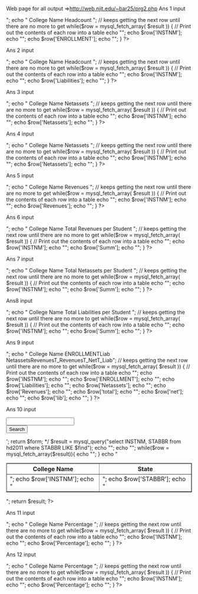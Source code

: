 Web page for all output =>http://web.njit.edu/~bar25/prg2.php
Ans 1  input
<?php
// Make a MySQL Connection
mysql_connect("sql.njit.edu", "bar25_proj", "IsiRFkts") or die("Connection Failed");
mysql_select_db("bar25_proj")or die("Connection Failed");


// Get all the data from the "example" table
$result = mysql_query("SELECT DISTINCTROW INSTNM, ENROLLMENT
FROM effy2011, hd2011
WHERE effy2011.UNITID = hd2011.UNITID
ORDER BY ENROLLMENT DESC 
LIMIT 10") 
or die(mysql_error());  

echo "<table border='1'>";
echo "<tr> <th>College Name</th> <th>Headcount</th> </tr>";
// keeps getting the next row until there are no more to get
while($row = mysql_fetch_array( $result )) {
	// Print out the contents of each row into a table
	echo "<tr><td>"; 
	echo $row['INSTNM'];
	echo "</td><td>"; 
	echo $row['ENROLLMENT'];
	echo "</td></tr>"; 
}
?>

Ans 2 input
<?php
// Make a MySQL Connection
mysql_connect("sql.njit.edu", "bar25_proj", "IsiRFkts") or die("Connection Failed");
mysql_select_db("bar25_proj")or die("Connection Failed");


// Get all the data from the "example" table
$result = mysql_query("SELECT DISTINCTROW INSTNM, Liabilities
FROM f1011_f1a, hd2011
WHERE f1011_f1a.UNITID = hd2011.UNITID
ORDER BY Liabilities DESC 
LIMIT 10") 
or die(mysql_error());  

echo "<table border='1'>";
echo "<tr> <th>College Name</th> <th>Headcount</th> </tr>";
// keeps getting the next row until there are no more to get
while($row = mysql_fetch_array( $result )) {
	// Print out the contents of each row into a table
	echo "<tr><td>"; 
	echo $row['INSTNM'];
	echo "</td><td>"; 
	echo $row['Liabilities'];
	echo "</td></tr>"; 
}
?>
Ans 3 input
<?php
// Make a MySQL Connection
mysql_connect("sql.njit.edu", "bar25_proj", "IsiRFkts") or die("Connection Failed");
mysql_select_db("bar25_proj")or die("Connection Failed");


// Get all the data from the "example" table
$result = mysql_query("SELECT DISTINCTROW INSTNM, Netassets
FROM hd2011, f1011_f1a
WHERE hd2011.UNITID = f1011_f1a.UNITID
ORDER BY Netassets DESC 
LIMIT 10") 
or die(mysql_error());  

echo "<table border='1'>";
echo "<tr> <th>College Name</th> <th> Netassets</th> </tr>";
// keeps getting the next row until there are no more to get
while($row = mysql_fetch_array( $result )) {
	// Print out the contents of each row into a table
	echo "<tr><td>"; 
	echo $row['INSTNM'];
	echo "</td><td>"; 
	echo $row['Netassets'];
	echo "</td></tr>"; 
}
?>
Ans 4 input
<?php
// Make a MySQL Connection
mysql_connect("sql.njit.edu", "bar25_proj", "IsiRFkts") or die("Connection Failed");
mysql_select_db("bar25_proj")or die("Connection Failed");


// Get all the data from the "example" table
$result = mysql_query("SELECT DISTINCTROW INSTNM, Netassets
FROM hd2011, f1011_f1a
WHERE hd2011.UNITID = f1011_f1a.UNITID
ORDER BY Netassets DESC 
LIMIT 10") 
or die(mysql_error());  

echo "<table border='1'>";
echo "<tr> <th>College Name</th> <th> Netassets</th> </tr>";
// keeps getting the next row until there are no more to get
while($row = mysql_fetch_array( $result )) {
	// Print out the contents of each row into a table
	echo "<tr><td>"; 
	echo $row['INSTNM'];
	echo "</td><td>"; 
	echo $row['Netassets'];
	echo "</td></tr>"; 
}
?>
Ans 5 input
<?php
// Make a MySQL Connection
mysql_connect("sql.njit.edu", "bar25_proj", "IsiRFkts") or die("Connection Failed");
mysql_select_db("bar25_proj")or die("Connection Failed");


// Get all the data from the "example" table
$result = mysql_query("SELECT DISTINCTROW INSTNM, Revenues
FROM hd2011, f1011_f1a
WHERE hd2011.UNITID = f1011_f1a.UNITID
ORDER BY Revenues DESC 
LIMIT 10") 
or die(mysql_error());  

echo "<table border='1'>";
echo "<tr> <th>College Name</th> <th> Revenues</th> </tr>";
// keeps getting the next row until there are no more to get
while($row = mysql_fetch_array( $result )) {
	// Print out the contents of each row into a table
	echo "<tr><td>"; 
	echo $row['INSTNM'];
	echo "</td><td>"; 
	echo $row['Revenues'];
	echo "</td></tr>"; 
}
?>
Ans 6 input
<?php
// Make a MySQL Connection
mysql_connect("sql.njit.edu", "bar25_proj", "IsiRFkts") or die("Connection Failed");
mysql_select_db("bar25_proj")or die("Connection Failed");


// Get all the data from the "example" table
$result = mysql_query("SELECT DISTINCTROW INSTNM, (Revenues / ENROLLMENT) AS Summ
FROM hd2011, f1011_f1a, effy2011
WHERE hd2011.UNITID = f1011_f1a.UNITID
AND hd2011.UNITID = effy2011.UNITID
AND f1011_f1a.UNITID = effy2011.UNITID
ORDER BY Summ") 
or die(mysql_error());  

echo "<table border='1'>";
echo "<tr> <th>College Name</th> <th> Total Revenues per Student</th> </tr>";
// keeps getting the next row until there are no more to get
while($row = mysql_fetch_array( $result )) {
	// Print out the contents of each row into a table
	echo "<tr><td>"; 
	echo $row['INSTNM'];
	echo "</td><td>"; 
	echo $row['Summ'];
	echo "</td></tr>"; 
}
?>
Ans 7 input
<?php
// Make a MySQL Connection
mysql_connect("sql.njit.edu", "bar25_proj", "IsiRFkts") or die("Connection Failed");
mysql_select_db("bar25_proj")or die("Connection Failed");


// Get all the data from the "example" table
$result = mysql_query("SELECT DISTINCTROW INSTNM, Netassets / ENROLLMENT AS Summ
FROM hd2011, f1011_f1a, effy2011
WHERE hd2011.UNITID = f1011_f1a.UNITID
AND hd2011.UNITID = effy2011.UNITID
AND f1011_f1a.UNITID = effy2011.UNITID") 
or die(mysql_error());  

echo "<table border='1'>";
echo "<tr> <th>College Name</th> <th> Total Netassets per Student</th> </tr>";
// keeps getting the next row until there are no more to get
while($row = mysql_fetch_array( $result )) {
	// Print out the contents of each row into a table
	echo "<tr><td>"; 
	echo $row['INSTNM'];
	echo "</td><td>"; 
	echo $row['Summ'];
	echo "</td></tr>"; 
}
?>
Ans8 input
<?php
// Make a MySQL Connection
mysql_connect("sql.njit.edu", "bar25_proj", "IsiRFkts") or die("Connection Failed");
mysql_select_db("bar25_proj")or die("Connection Failed");


// Get all the data from the "example" table
$result = mysql_query("SELECT DISTINCTROW INSTNM, Liabilities / ENROLLMENT AS Summ
FROM hd2011, f1011_f1a, effy2011
WHERE hd2011.UNITID = f1011_f1a.UNITID
AND hd2011.UNITID = effy2011.UNITID
AND f1011_f1a.UNITID = effy2011.UNITID") 
or die(mysql_error());  

echo "<table border='1'>";
echo "<tr> <th>College Name</th> <th> Total Liabilities per Student</th> </tr>";
// keeps getting the next row until there are no more to get
while($row = mysql_fetch_array( $result )) {
	// Print out the contents of each row into a table
	echo "<tr><td>"; 
	echo $row['INSTNM'];
	echo "</td><td>"; 
	echo $row['Summ'];
	echo "</td></tr>"; 
}
?>
Ans 9 input
<?php
// Make a MySQL Connection
mysql_connect("sql.njit.edu", "bar25_proj", "IsiRFkts") or die("Connection Failed");
mysql_select_db("bar25_proj")or die("Connection Failed");


// Get all the data from the "example" table
$result = mysql_query("SELECT DISTINCTROW INSTNM, ENROLLMENT, Liabilities, Netassets, Revenues, (
Revenues / ENROLLMENT
) AS total, (
Netassets / ENROLLMENT
) AS net, (
Liabilities / ENROLLMENT
) AS lib
FROM hd2011
INNER JOIN effy2011 ON hd2011.UNITID = effy2011.UNITID
INNER JOIN f1011_f1a ON hd2011.UNITID = f1011_f1a.UNITID
ORDER BY INSTNM DESC ") 
or die(mysql_error());  

echo "<table border='1'>";
echo "<tr> <th>College Name</th> <th>ENROLLMENT</th><th>Liab</th><th> Netassets</th><th>Revenues</th><th>T_Revenues</th><th>T_Net</th><th>T_Liab</th></tr>";
// keeps getting the next row until there are no more to get
while($row = mysql_fetch_array( $result )) {
	// Print out the contents of each row into a table
	echo "<tr><td>"; 
	echo $row['INSTNM'];
	echo "</td></tr>"; 
	echo $row['ENROLLMENT'];
	echo "</td></tr>"; 
	echo $row['Liabilities'];
	echo "</td><td>"; 
	echo $row['Netassets'];
	echo "</td><td>"; 
	echo $row['Revenues'];
	echo "</td><td>"; 
	echo $row['total'];
	echo "</td><td>"; 
	echo $row['net'];
	echo "</td><td>"; 
	echo $row['lib'];
	echo "</td><td>"; 
}
?>
Ans 10 input
<?php
// Make a MySQL Connection
mysql_connect("sql.njit.edu", "bar25_proj", "IsiRFkts") or die("Connection Failed");
mysql_select_db("bar25_proj")or die("Connection Failed");


/*$form = '<form name= "search" action="prg2.php?page=ans10" method="post">
    	<P>              
        <INPUT type=text name=find><BR>
    	<INPUT type= submit name= search value= "Search"><BR>
    	</P>
		</form>';
		
		return $form;

*/
		$result = mysql_query("select INSTNM, STABBR from hd2011 where STABBR LIKE $find");


		echo "<table border='1'>";
		echo "<tr> <th>College Name</th> <th>State</th> </tr>";

		while($row = mysql_fetch_array($result)){
			echo "<tr><td>";
			echo $row['INSTNM'];
			echo "</td><td>";
			echo $row['STABBR'];
			echo "</td></tr>";
} 

		echo "</table>";

		return $result;
	
?>
Ans 11 input
<?php
// Make a MySQL Connection
mysql_connect("sql.njit.edu", "bar25_proj", "IsiRFkts") or die("Connection Failed");
mysql_select_db("bar25_proj")or die("Connection Failed");


// Get all the data from the "example" table
$result = mysql_query("SELECT DISTINCTROW INSTNM, (
(
(
f1011_f1a.Liabilities - f0910_f1a.F1A13
) / f0910_f1a.F1A13
) *100
) AS Percentage
FROM f1011_f1a, f0910_f1a, hd2011
WHERE f1011_f1a.UNITID = f0910_f1a.UNITID
AND f1011_f1a.UNITID = hd2011.UNITID
AND f0910_f1a.UNITID = hd2011.UNITID
ORDER BY Percentage DESC ") 
or die(mysql_error());  

echo "<table border='1'>";
echo "<tr> <th>College Name</th> <th> Percentage</th> </tr>";
// keeps getting the next row until there are no more to get
while($row = mysql_fetch_array( $result )) {
	// Print out the contents of each row into a table
	echo "<tr><td>"; 
	echo $row['INSTNM'];
	echo "</td><td>"; 
	echo $row['Percentage'];
	echo "</td></tr>"; 
}
?>
Ans 12 input
<?php
// Make a MySQL Connection
mysql_connect("sql.njit.edu", "bar25_proj", "IsiRFkts") or die("Connection Failed");
mysql_select_db("bar25_proj")or die("Connection Failed");


// Get all the data from the "example" table
$result = mysql_query("SELECT DISTINCTROW INSTNM, (
(
(
effy2011.ENROLLMENT - effy2010.EFYTOTLT
) / effy2010.EFYTOTLT
) *100
) AS Percentage
FROM effy2011, effy2010, hd2011
WHERE effy2011.UNITID = effy2010.UNITID
AND effy2011.UNITID = hd2011.UNITID
AND effy2010.UNITID = hd2011.UNITID
ORDER BY Percentage DESC  ") 
or die(mysql_error());  

echo "<table border='1'>";
echo "<tr> <th>College Name</th> <th> Percentage</th> </tr>";
// keeps getting the next row until there are no more to get
while($row = mysql_fetch_array( $result )) {
	// Print out the contents of each row into a table
	echo "<tr><td>"; 
	echo $row['INSTNM'];
	echo "</td><td>"; 
	echo $row['Percentage'];
	echo "</td></tr>"; 
}
?>
